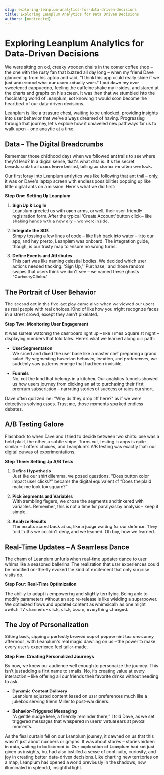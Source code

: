 ```yaml
---
slug: exploring-leanplum-analytics-for-data-driven-decisions
title: Exploring Leanplum Analytics for Data Driven Decisions
authors: [undirected]
---
```



# Exploring Leanplum Analytics for Data-Driven Decisions

We were sitting on old, creaky wooden chairs in the corner coffee shop – the one with the rusty fan that buzzed all day long – when my friend Dave glanced up from his laptop and said, "I think this app could really shine if we just understood what our users actually want." I put down my over-sweetened cappuccino, feeling the caffeine shake my insides, and stared at the charts and graphs on his screen. It was then that we stumbled into the fascinating world of Leanplum, not knowing it would soon become the heartbeat of our data-driven decisions. 

Leanplum is like a treasure chest, waiting to be unlocked, providing insights into user behavior that we've always dreamed of having. Progressing through that journey, let's explore how it unraveled new pathways for us to walk upon – one analytic at a time. 

## Data – The Digital Breadcrumbs

Remember those childhood days when we followed ant trails to see where they'd lead? In a digital sense, that's what data is. It's the secret breadcrumb trail users leave behind, telling us stories we often overlook.

Our first foray into Leanplum analytics was like following that ant trail – only, it was on Dave's laptop screen with endless possibilities popping up like little digital ants on a mission. Here's what we did first: 

**Step One: Setting Up Leanplum**

1. **Sign Up & Log In**  
   Leanplum greeted us with open arms, or well, their user-friendly registration form. After the typical ‘Create Account’ button click – like shaking hands with a new ally – we were inside.

2. **Integrate the SDK**  
   Simply tossing a few lines of code – like fish back into water – into our app, and hey presto, Leanplum was onboard. The integration guide, though, is our trusty map to ensure no wrong turns.

3. **Define Events and Attributes**  
   This part was like naming celestial bodies. We decided which user actions needed tracking: 'Sign Up,' 'Purchase,' and those random swipes that users think we don't see – we named these ghosts "CuriosityClicks."

## The Portrait of User Behavior

The second act in this five-act play came alive when we viewed our users as real people with real choices. Kind of like how you might recognize faces in a street crowd, except they aren’t pixelated.

**Step Two: Monitoring User Engagement**

It was surreal watching the dashboard light up – like Times Square at night – displaying numbers that told tales. Here’s what we learned along our path:

- **User Segmentation**  
  We sliced and diced the user base like a master chef preparing a grand salad. By segmenting based on behavior, location, and preferences, we suddenly saw patterns emerge that had been invisible.

- **Funnels**  
  No, not the kind that belongs in a kitchen. Our analytics funnels showed us how users journey from clicking an ad to purchasing their first premium subscription – narrating stories of success or tales cut short.

Dave often quizzed me: "Why do they drop off here?" as if we were detectives solving cases. Trust me, those moments sparked endless debates.

## A/B Testing Galore

Flashback to when Dave and I tried to decide between two shirts: one was a bold plaid, the other, a subtle stripe. Turns out, testing in apps is quite similar – it offers choices, and Leanplum’s A/B testing was exactly that: our digital canvas of experimentations.

**Step Three: Setting Up A/B Tests**

1. **Define Hypothesis**  
    Just like our shirt dilemma, we posed questions. "Does button color impact user clicks?" became the digital equivalent of “Does the plaid make me look too square?”

2. **Pick Segments and Variables**  
    With trembling fingers, we chose the segments and tinkered with variables. Remember, this is not a time for paralysis by analysis – keep it simple.

3. **Analyze Results**  
    The results stared back at us, like a judge waiting for our defense. They told truths we couldn't deny, and we learned. Oh boy, how we learned.

## Real-Time Updates – A Seamless Dance

The charm of Leanplum unfurls when real-time updates dance to user whims like a seasoned ballerina. The realization that user experiences could be modified on-the-fly evoked the kind of excitement that only surprise visits do.

**Step Four: Real-Time Optimization**

The ability to adapt is empowering and slightly terrifying. Being able to modify parameters without an app re-release is like wielding a superpower. We optimized flows and updated content as whimsically as one might switch TV channels – click, click, boom, everything changed.

## The Joy of Personalization

Sitting back, sipping a perfectly brewed cup of peppermint tea one sunny afternoon, with Leanplum's real magic dawning on us – the power to make every user’s experience feel tailor-made.

**Step Five: Creating Personalized Journeys**

By now, we knew our audience well enough to personalize the journey. This isn’t just adding a first name to emails. No, it’s creating value at every interaction – like offering all our friends their favorite drinks without needing to ask.

- **Dynamic Content Delivery**  
  Leanplum adjusted content based on user preferences much like a jukebox serving Glenn Miller to post-war diners.

- **Behavior-Triggered Messaging**  
  “A gentle nudge here, a friendly reminder there,” I told Dave, as we set triggered messages that whispered in users’ virtual ears at pivotal moments.

As the final curtain fell on our Leanplum journey, it dawned on us that this wasn't just about numbers or graphs. It was about stories – stories hidden in data, waiting to be listened to. Our exploration of Leanplum had not just given us insights, but had also instilled a sense of continuity, curiosity, and joy in creating better, data-driven decisions. Like charting new territories on a map, Leanplum had opened a world previously in the shadows, now illuminated in splendid, insightful light.